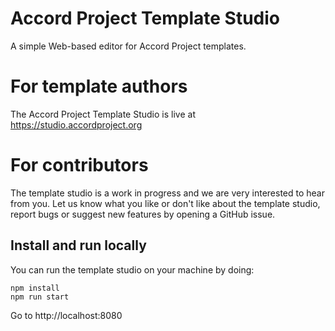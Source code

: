 # Accord Project Template Studio

A simple Web-based editor for Accord Project templates.

# For template authors

The Accord Project Template Studio is live at https://studio.accordproject.org

# For contributors

The template studio is a work in progress and we are very interested to hear from you. Let us know what you like or don't like about the template studio, report bugs or suggest new features by opening a GitHub issue.

## Install and run locally

You can run the template studio on your machine by doing:

```
npm install
npm run start
```

Go to http://localhost:8080

